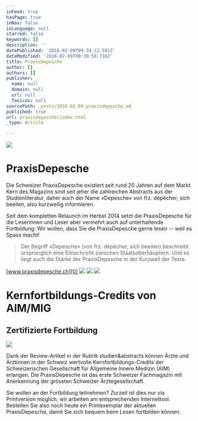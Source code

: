```yaml
---
inFeed: true
hasPage: true
inNav: false
inLanguage: null
starred: false
keywords: []
description: ''
datePublished: '2016-02-09T09:34:12.591Z'
dateModified: '2016-02-09T08:39:58.716Z'
title: PraxisDepesche
author: []
authors: []
publisher:
  name: null
  domain: null
  url: null
  favicon: null
sourcePath: _posts/2016-02-09-praxisdepesche.md
published: true
url: praxisdepesche/index.html
_type: Article

---
```

![](https://the-grid-user-content.s3-us-west-2.amazonaws.com/6dbd2581-c8d3-4e67-b902-ae2427a3c50c.jpg)

# PraxisDepesche

Die Schweizer PraxisDepesche existiert seit rund 20 Jahren auf dem Markt. Kern des Magazins sind seit jeher die zahlreichen Abstracts aus der Studienliteratur, daher auch der Name «Depesche» von frz. dépêcher, sich beeilen, also kurzweilig informieren.

Seit dem kompletten Relaunch im Herbst 2014 setzt die PraxisDepesche für die Leserinnen und Leser aber vermehrt auch auf unterhaltende Fortbildung: Wir wollen, dass Sie die PraxisDepesche gerne lesen -- weil es Spass macht!

> Der Begriff «Depesche» (von frz. dépêcher, sich beeilen) beschreibt ursprünglich eine Eilnachricht zwischen Staatsoberhäuptern. Und so liegt auch die Stärke der PraxisDepesche in der Kurzweil der Texte.

[www.praxisdepesche.ch][0]
![](https://the-grid-user-content.s3-us-west-2.amazonaws.com/f66d74c8-9231-4513-bcc9-5bbd74f370c5.jpg)
![](https://the-grid-user-content.s3-us-west-2.amazonaws.com/f6341af5-3bbe-4f03-b943-f35752eb3e68.jpg)
![](https://the-grid-user-content.s3-us-west-2.amazonaws.com/4c41dc84-a811-41b7-836a-caba51c77275.jpg)

# Kernfortbildungs-Credits von AIM/MIG

## Zertifizierte Fortbildung
![](https://the-grid-user-content.s3-us-west-2.amazonaws.com/699409af-a9e5-4e7b-9ca4-f7837b5e7e35.jpg)

Dank der Review-Artikel in der Rubrik studien&abstracts können Ärzte und Ärztinnen in der Schweiz wertvolle Kernfortbildungs-Credits der Schweizerischen Gesellschaft für Allgemeine Innere Medizin (AIM) erlangen. Die PraxisDepesche ist das erste Schweizer Fachmagazin mit Anerkennung der grössten Schweizer Ärztegesellschaft.

Sie wollen an der Fortbildung teilnehmen? Zurzeit ist dies nur via Printversion möglich, wir arbeiten am entsprechenden Internettool. Bestellen Sie also noch heute ein Printexemplar der aktuellen PraxisDepesche, damit Sie sich bequem beim Lesen fortbilden können.

[0]: www.praxisdepesche.ch